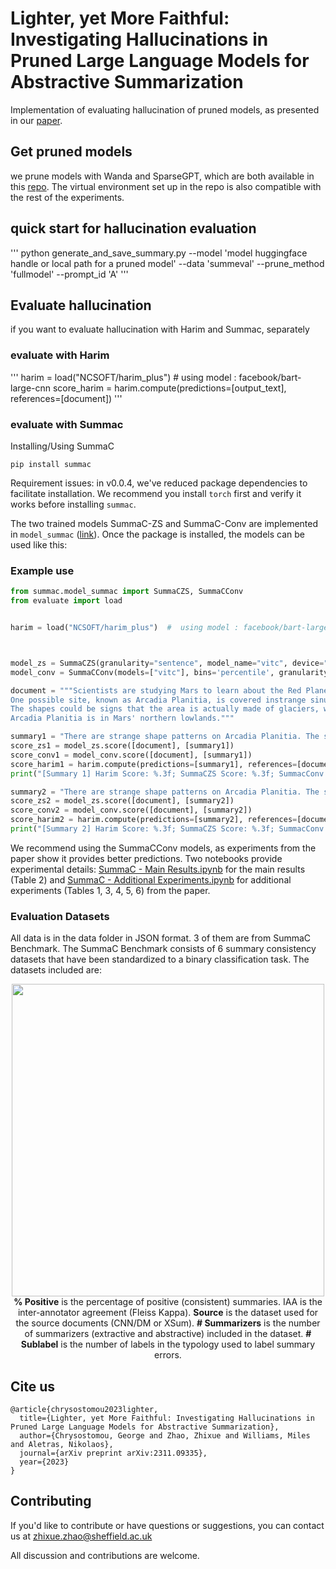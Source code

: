 # Lighter, yet More Faithful: Investigating Hallucinations in Pruned Large Language Models for Abstractive Summarization
Implementation of evaluating hallucination of pruned models, as presented in our [paper](https://arxiv.org/pdf/2311.09335.pdf).

## Get pruned models
we prune models with Wanda and SparseGPT, which are both available in this [repo](https://github.com/locuslab/wanda). The virtual environment set up in the repo is also compatible with the rest of the experiments. 

## quick start for hallucination evaluation
'''
python generate_and_save_summary.py --model 'model huggingface handle or local path for a pruned model' --data 'summeval' --prune_method 'fullmodel' --prompt_id 'A'
'''

## Evaluate hallucination
if you want to evaluate hallucination with Harim and Summac, separately

### evaluate with Harim
'''
harim = load("NCSOFT/harim_plus")  #  using model : facebook/bart-large-cnn
score_harim = harim.compute(predictions=[output_text], references=[document])
'''

### evaluate with Summac
Installing/Using SummaC
```
pip install summac
```

Requirement issues: in v0.0.4, we've reduced package dependencies to facilitate installation. We recommend you install `torch` first and verify it works before installing `summac`.

The two trained models SummaC-ZS and SummaC-Conv are implemented in `model_summac` ([link](https://github.com/tingofurro/summac/blob/master/model_summac.py)). Once the package is installed, the models can be used like this:



### Example use

```python
from summac.model_summac import SummaCZS, SummaCConv
from evaluate import load


harim = load("NCSOFT/harim_plus")  #  using model : facebook/bart-large-cnn



model_zs = SummaCZS(granularity="sentence", model_name="vitc", device="cpu") # If you have a GPU: switch to: device="cuda"
model_conv = SummaCConv(models=["vitc"], bins='percentile', granularity="sentence", nli_labels="e", device="cpu", start_file="default", agg="mean")

document = """Scientists are studying Mars to learn about the Red Planet and find landing sites for future missions.
One possible site, known as Arcadia Planitia, is covered instrange sinuous features.
The shapes could be signs that the area is actually made of glaciers, which are large masses of slow-moving ice.
Arcadia Planitia is in Mars' northern lowlands."""

summary1 = "There are strange shape patterns on Arcadia Planitia. The shapes could indicate the area might be made of glaciers. This makes Arcadia Planitia ideal for future missions."
score_zs1 = model_zs.score([document], [summary1])
score_conv1 = model_conv.score([document], [summary1])
score_harim1 = harim.compute(predictions=[summary1], references=[document])
print("[Summary 1] Harim Score: %.3f; SummaCZS Score: %.3f; SummacConv score: %.3f" % (score_harim1, score_zs1["scores"][0], score_conv1["scores"][0])) # [Summary 1] SummaCZS Score: 0.582; SummacConv score: 0.536

summary2 = "There are strange shape patterns on Arcadia Planitia. The shapes could indicate the area might be made of glaciers."
score_zs2 = model_zs.score([document], [summary2])
score_conv2 = model_conv.score([document], [summary2])
score_harim2 = harim.compute(predictions=[summary2], references=[document])
print("[Summary 2] Harim Score: %.3f; SummaCZS Score: %.3f; SummacConv score: %.3f" % (score_harim2, score_zs2["scores"][0], score_conv2["scores"][0])) # [Summary 2] SummaCZS Score: 0.877; SummacConv score: 0.709
```

We recommend using the SummaCConv models, as experiments from the paper show it provides better predictions. Two notebooks provide experimental details: [SummaC - Main Results.ipynb](https://github.com/tingofurro/summac/blob/master/SummaC%20-%20Main%20Results.ipynb) for the main results (Table 2) and [SummaC - Additional Experiments.ipynb](https://github.com/tingofurro/summac/blob/master/SummaC%20-%20Additional%20Experiments.ipynb) for additional experiments (Tables 1, 3, 4, 5, 6) from the paper.

### Evaluation Datasets
All data is in the data folder in JSON format. 3 of them are from SummaC Benchmark. The SummaC Benchmark consists of 6 summary consistency datasets that have been standardized to a binary classification task. The datasets included are:

<p align="center">
  <img width="500" src="https://tingofurro.github.io/images/tacl2021_summac_benchmark.png?1"><br />
  <b>% Positive</b> is the percentage of positive (consistent) summaries. IAA is the inter-annotator agreement (Fleiss Kappa). <b>Source</b> is the dataset used for the source documents (CNN/DM or XSum). <b># Summarizers</b> is the number of summarizers (extractive and abstractive) included in the dataset. <b># Sublabel</b> is the number of labels in the typology used to label summary errors.
</p>





## Cite us
```
@article{chrysostomou2023lighter,
  title={Lighter, yet More Faithful: Investigating Hallucinations in Pruned Large Language Models for Abstractive Summarization},
  author={Chrysostomou, George and Zhao, Zhixue and Williams, Miles and Aletras, Nikolaos},
  journal={arXiv preprint arXiv:2311.09335},
  year={2023}
}
```

## Contributing

If you'd like to contribute or have questions or suggestions, you can contact us at zhixue.zhao@sheffield.ac.uk 

All discussion and contributions are welcome.
